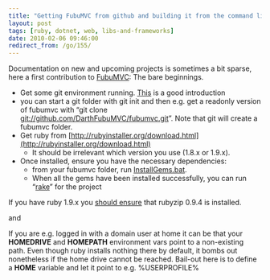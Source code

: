 ```yaml
---
title: "Getting FubuMVC from github and building it from the command line"
layout: post
tags: [ruby, dotnet, web, libs-and-frameworks]
date: 2010-02-06 09:46:00
redirect_from: /go/155/
---
```


Documentation on new and upcoming projects is sometimes a bit sparse, here a first contribution to [FubuMVC](http://fubumvc.com/): The bare beginnings.

*   Get some git environment running. [This](http://www.lostechies.com/blogs/jason_meridth/archive/2009/06/01/git-for-windows-developers-git-series-part-1.aspx) is a good introduction  
* you can start a git folder with git init and then e.g. get a readonly version of fubumvc with “git clone [git://github.com/DarthFubuMVC/fubumvc.git](git://github.com/DarthFubuMVC/fubumvc.git "git://github.com/DarthFubuMVC/fubumvc.git")”. Note that git will create a fubumvc folder.  
* Get ruby from [http://rubyinstaller.org/download.html](http://rubyinstaller.org/download.html)
    * It should be irrelevant which version you use (1.8.x or 1.9.x). 
* Once installed, ensure you have the necessary dependencies:
    * from your fubumvc folder, run [InstallGems.bat](http://github.com/DarthFubuMVC/fubumvc/blob/master/InstallGems.bat). 
    * When all the gems have been installed successfully, you can run “[rake](http://github.com/DarthFubuMVC/fubumvc/blob/master/rakefile.rb)” for the project 

If you have ruby 1.9.x you [should ensure](http://groups.google.com/group/fubumvc-devel/browse_thread/thread/45b29f5bc390c953) that rubyzip 0.9.4 is installed.

and

If you are e.g. logged in with a domain user at home it can be that your **HOMEDRIVE** and **HOMEPATH** environment vars point to a non-existing path. Even though ruby installs nothing there by default, it bombs out nonetheless if the home drive cannot be reached. Bail-out here is to define a **HOME** variable and let it point to e.g. %USERPROFILE%